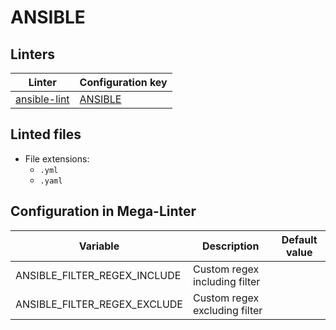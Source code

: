 <!-- markdownlint-disable MD003 MD020 MD033 MD041 -->
<!-- Generated by .automation/build.py, please do not update manually -->
<!-- Instead, update descriptor file at https://github.com/nvuillam/mega-linter/tree/master/megalinter/descriptors/ansible.yml -->
# ANSIBLE

## Linters

| Linter                                  | Configuration key                  |
|-----------------------------------------|------------------------------------|
| [ansible-lint](ansible_ansible_lint.md) | [ANSIBLE](ansible_ansible_lint.md) |

## Linted files

- File extensions:
  - `.yml`
  - `.yaml`

## Configuration in Mega-Linter

| Variable                     | Description                   | Default value |
|------------------------------|-------------------------------|---------------|
| ANSIBLE_FILTER_REGEX_INCLUDE | Custom regex including filter |               |
| ANSIBLE_FILTER_REGEX_EXCLUDE | Custom regex excluding filter |               |

